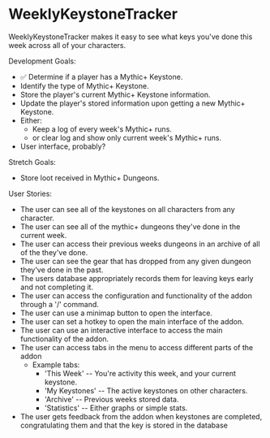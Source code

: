 # WeeklyKeystoneTracker

WeeklyKeystoneTracker makes it easy to see what keys you've done this week across all of your characters.


Development Goals:
- ✅ Determine if a player has a Mythic+ Keystone.
- Identify the type of Mythic+ Keystone.
- Store the player's current Mythic+ Keystone information.
- Update the player's stored information upon getting a new Mythic+ Keystone.
- Either:
    - Keep a log of every week's Mythic+ runs.
    - or clear log and show only current week's Mythic+ runs.
- User interface, probably?

Stretch Goals:
- Store loot received in Mythic+ Dungeons.


User Stories:
- The user can see all of the keystones on all characters from any character.
- The user can see all of the mythic+ dungeons they've done in the current week.
- The user can access their previous weeks dungeons in an archive of all of the
  they've done.
- The user can see the gear that has dropped from any given dungeon they've done
  in the past.
- The users database appropriately records them for leaving keys early and not 
  completing it.
- The user can access the configuration and functionality of the addon through
  a '/' command.
- The user can use a minimap button to open the interface.
- The user can set a hotkey to open the main interface of the addon.
- The user can use an interactive interface to access the main functionality of
  the addon.
- The user can access tabs in the menu to access different parts of the addon
    - Example tabs:  
      - 'This Week' -- You're activity this week, and your current keystone.
      - 'My Keystones' -- The active keystones on other characters.
      - 'Archive' -- Previous weeks stored data.
      - 'Statistics' -- Either graphs or simple stats.
- The user gets feedback from the addon when keystones are completed, congratulating
  them and that the key is stored in the database
